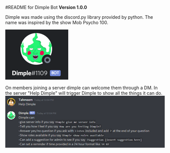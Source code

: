 #README for Dimple Bot
**Version 1.0.0**

Dimple was made using the discord.py library provided by python.
The name was inspired by the show Mob Psycho 100. 

![img.png](Images/img.png)

On members joining a server dimple can welcome them through a DM. 
In the server "Help Dimple" will trigger Dimple to show all the things it can do.
![img_1.png](Images/img_1.png)

